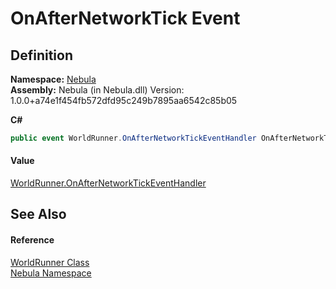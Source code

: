 # OnAfterNetworkTick Event




## Definition
**Namespace:** <a href="N_Nebula">Nebula</a>  
**Assembly:** Nebula (in Nebula.dll) Version: 1.0.0+a74e1f454fb572dfd95c249b7895aa6542c85b05

**C#**
``` C#
public event WorldRunner.OnAfterNetworkTickEventHandler OnAfterNetworkTick
```



#### Value
<a href="T_Nebula_WorldRunner_OnAfterNetworkTickEventHandler">WorldRunner.OnAfterNetworkTickEventHandler</a>

## See Also


#### Reference
<a href="T_Nebula_WorldRunner">WorldRunner Class</a>  
<a href="N_Nebula">Nebula Namespace</a>  
